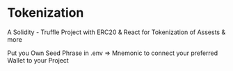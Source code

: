 # Tokenization
A Solidity - Truffle Project with ERC20 &amp; React for Tokenization of Assests &amp; more

Put you Own Seed Phrase in .env => Mnemonic to connect your preferred Wallet to your Project
